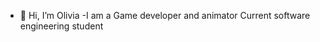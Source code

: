 - 👋 Hi, I’m Olivia
-I am a Game developer and animator
Current software engineering student

<!---
cread134/cread134 is a ✨ special ✨ repository because its `README.md` (this file) appears on your GitHub profile.
You can click the Preview link to take a look at your changes.
--->
